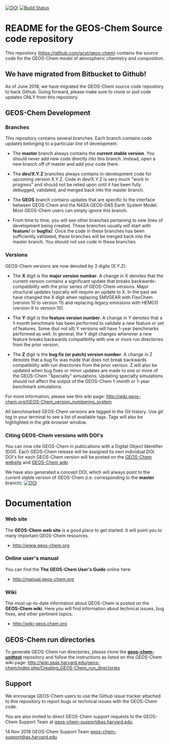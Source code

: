 [![DOI](https://zenodo.org/badge/DOI/10.5281/zenodo.1343546.svg)](https://doi.org/10.5281/zenodo.1343546) [![Build
Status](https://travis-ci.org/JiaweiZhuang/geos-chem.svg?branch=travis_ci)](https://travis-ci.org/JiaweiZhuang/geos-chem)

# README for the GEOS-Chem Source code repository

This repository (https://github.com/gcst/geos-chem) contains the source code for the GEOS-Chem model of atmospheric chemistry and composition. 

## We have migrated from Bitbucket to Github!
As of June 2018, we have migrated the GEOS-Chem source code repository to back Github.  Going forward, please make sure to clone or pull code updates ONLY from this repository.

## GEOS-Chem Development

### Branches
This repository contains several branches.  Each branch contains code updates belonging to a particular line of development.

 * The __master__ branch always contains the __current stable version__.  You should never add new code directly into this branch.  Instead, open a new branch off of master and add your code there.

 * The __dev/X.Y.Z__ branches always contains in-development code for upcoming version X.Y.Z.  Code in dev/X.Y.Z is very much "work in progress" and should not be relied upon until it has been fully debugged, validated, and merged back into the master branch.

 * The __GEOS__ branch contains updates that are specific to the interface between GEOS-Chem and the NASA GEOS-DAS Earth System Model.  Most GEOS-Chem users can simply ignore this branch.

 * From time to time, you will see other branches pertaining to new lines of development being created.  These branches usually will start with __feature/__ or __bugfix/__.  Once the code in these branches has been sufficiently validated, these branches will be merged back into the master branch.  You should not use code in these branches.

### Versions

GEOS-Chem versions are now denoted by 3 digits (X.Y.Z):

 * The __X__ digit is the __major version number__.  A change in X denotes that the current version contains a significant update that breaks backwards-compatibility with the prior series of GEOS-Chem versions.  Major structural updates typically will require an update to X.  In the past we have changed the X digit when replacing SMVGEAR with FlexChem (version 10 to version 11) and replacing legacy emissions with HEMCO (version 9 to version 10).

* The __Y__ digit is the __feature version number__.  A change in Y denotes that a 1-month benchmark has been performed to validate a new feature or set of features.  Some (but not all) Y versions will have 1-year benchmarks performed as well.  In general, the Y digit changes whenever a new feature  breaks backwards compatibility with one or more run directories from the prior version.

* The __Z__ digit is the __bug fix (or patch) version number__.   A change in Z denotes that a bug fix was made that does not break backwards compatibility with run directories from the prior verison.  Z will also be updated when bug fixes or minor updates are made to one or more of the GEOS-Chem "Specialty" simulations.  Updating specialty simulations should not affect the output of the GEOS-Chem 1-month or 1-year benchmark simulations.

For more information, please see this wiki page: http://wiki.geos-chem.org/GEOS-Chem_version_numbering_system

All benchmarked GEOS-Chem versions are tagged in the Git history. Use _git tag_ in your terminal to see a list of available tags. Tags will also be highlighted in the _gitk_ browser window.

### Citing GEOS-Chem versions with DOI's

You can now cite GEOS-Chem in publications with a Digital Object Identifier (DOI). Each GEOS-Chem release will be assigned its own individual DOI.  DOI's for each GEOS-Chem version will be posted on the [GEOS-Chem website](http://geos-chem.org) and [GEOS-Chem wiki](http://wiki.geos-chem.org).

We have also generated a concept DOI, which will always point to the current stable version of GEOS-Chem (i.e. corresponding to the __master__ branch): [![DOI](https://zenodo.org/badge/DOI/10.5281/zenodo.1343546.svg)](https://doi.org/10.5281/zenodo.1343546)

# Documentation

### Web site
The __GEOS-Chem web site__ is a good place to get started.  It will point you to many important GEOS-Chem resources.
* http://www.geos-chem.org

### Online user's manual
You can find the __The GEOS-Chem User's Guide__ online here:
* http://manual.geos-chem.org

### Wiki
The most up-to-date information about GEOS-Chem is posted on the __GEOS-Chem wiki__.  Here you will find information about technical issues, bug fixes, and other pertinent topics.
* http://wiki-geos.chem.org

## GEOS-Chem run directories
To generate GEOS-Chem run directories, please clone the [__geos-chem-unittest__](https://github.com/geoschem/geos-chem-unittest) repository and follow the instructions as listed on this GEOS-Chem wiki page: http://wiki.seas.harvard.edu/geos-chem/index.php/Creating_GEOS-Chem_run_directories

## Support 
We encourage GEOS-Chem users to use the Github issue tracker attached to this repository to report  bugs or technical issues with the GEOS-Chem code.

You are also invited to direct GEOS-Chem support requests to the GEOS-Chem Support Team at geos-chem-support@as.harvard.edu.

14 Nov 2018
GEOS-Chem Support Team
geos-chem-support@as.harvard.edu
